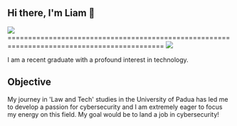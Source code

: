 ## Hi there, I'm Liam 👋

<a href="https://www.linkedin.com/in/liamganci/">
    <img src="https://upload.wikimedia.org/wikipedia/commons/1/19/LinkedIn_logo.svg"/>
</a>
============================================================================================
<a href="https://medium.com/@1liamwright00">
    <img src="https://freelogopng.com/images/all_img/1679302694Medium-Logo-PNG.png" />
</a>

I am a recent graduate with a profound interest in technology.
## Objective

My journey in 'Law and Tech' studies in the University of Padua has led me to develop a passion for cybersecurity and I am extremely eager to focus my energy on this field. My goal would be to land a job in cybersecurity!





<!--
**liamwright00/liamwright00** is a ✨ _special_ ✨ repository because its `README.md` (this file) appears on your GitHub profile.

Here are some ideas to get you started:

- 🔭 I’m currently working on ...
- 🌱 I’m currently learning ...
- 👯 I’m looking to collaborate on ...
- 🤔 I’m looking for help with ...
- 💬 Ask me about ...
- 📫 How to reach me: ...
- 😄 Pronouns: ...
- ⚡ Fun fact: ...
-->
